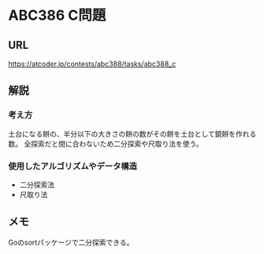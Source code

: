 # ABC386 C問題
## URL
https://atcoder.jp/contests/abc388/tasks/abc388_c
## 解説
### 考え方
土台になる餅の、半分以下の大きさの餅の数がその餅を土台として鏡餅を作れる数。
全探索だと間に合わないため二分探索や尺取り法を使う。
### 使用したアルゴリズムやデータ構造
- 二分探索法
- 尺取り法
## メモ
Goのsortパッケージで二分探索できる。
